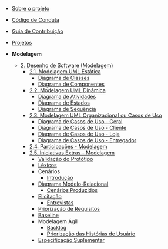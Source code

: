 <!-- docs/_sidebar.md -->

- [Sobre o projeto](/)
- [Código de Conduta](/CodigoConduta.md)
- [Guia de Contribuição](/GuiaContribuicao.md)
- [Projetos](/Projetos/Projetos.md)

- **Modelagem**
  - [2. Desenho de Software (Modelagem)](/Modelagem/2.Modelagem.md)
    - [2.1. Modelagem UML Estática](/Modelagem/ModelagemEstatica/2.1.ModelagemEstatica.md)
      - [Diagrama de Classes](/Modelagem/ModelagemEstatica/DiagramaClasses.md)
      - [Diagrama de Componentes](/Modelagem/ModelagemEstatica/DiagramaComponentes.md)
    - [2.2. Modelagem UML Dinâmica](/Modelagem/ModelagemDinamica/2.2.ModelagemDinamica.md)
      - [Diagrama de Atividades](/Modelagem/ModelagemDinamica/2.2.1.Diagrama_de_atividades.md)
      - [Diagrama de Estados](/Modelagem/ModelagemDinamica/DiagramaDeEstados.md)
      - [Diagrama de Sequência](/Modelagem/ModelagemDinamica/2.2.1.DiagramaSequencia.md)
    - [2.3. Modelagem UML Organizacional ou Casos de Uso](/Modelagem/ModelagemOrganizacional/2.3.ModelagemOrganizacionalCasosDeUso.md)
      - [Diagrama de Casos de Uso - Geral](/Modelagem/ModelagemOrganizacional/DiagramaCasosDeUsoGeral.md)
      - [Diagrama de Casos de Uso - Cliente](/Modelagem/ModelagemOrganizacional/DiagramaCasosDeUsoCliente.md)
      - [Diagrama de Casos de Uso - Loja](/Modelagem/ModelagemOrganizacional/DiagramaCasosDeUsoLoja.md)
      - [Diagrama de Casos de Uso - Entregador](/Modelagem/ModelagemOrganizacional/DiagramaCasosDeUsoEntregador.md)
    - [2.4. Participações - Modelagem](/Modelagem/2.4.ParticipacoesModelagem.md)
    - [2.5. Iniciativas Extras - Modelagem](/Modelagem/Extra/2.5.IniciativasExtras.md)
      - [Validação do Protótipo](/Modelagem/Extra/ValidacaoPrototipo.md)
      - [Léxicos](/Modelagem/Extra/Lexicos.md)
      - Cenários
        - [Introdução](/Modelagem/Extra/Cenarios/introducao.md)
      - [Diagrama Modelo-Relacional](/Modelagem/Extra/DiagramaModeloRelacional.md)
        - [Cenários Produzidos](/Modelagem/Extra/Cenarios/cenarios.md)      
      - [Elicitação](/Modelagem/Extra/Elicitacao/Elicitacao.md)
        - [Entrevistas](/Modelagem/Extra/Elicitacao/Entrevistas.md)
      - [Priorização de Requisitos](/Modelagem/Extra/Priorizacao/Priorizacao.md)
      - [Baseline](/Modelagem/Extra/Baseline.md)
      - Modelagem Ágil
        - [Backlog](/Modelagem/Extra/ModelagemAgil/Backlog.md)
        - [Priorização das Histórias de Usuário](/Modelagem/Extra/ModelagemAgil/Priorizacaous.md)
      - [Especificação Suplementar](/Modelagem/Extra/especificacao-suplementar.md)
